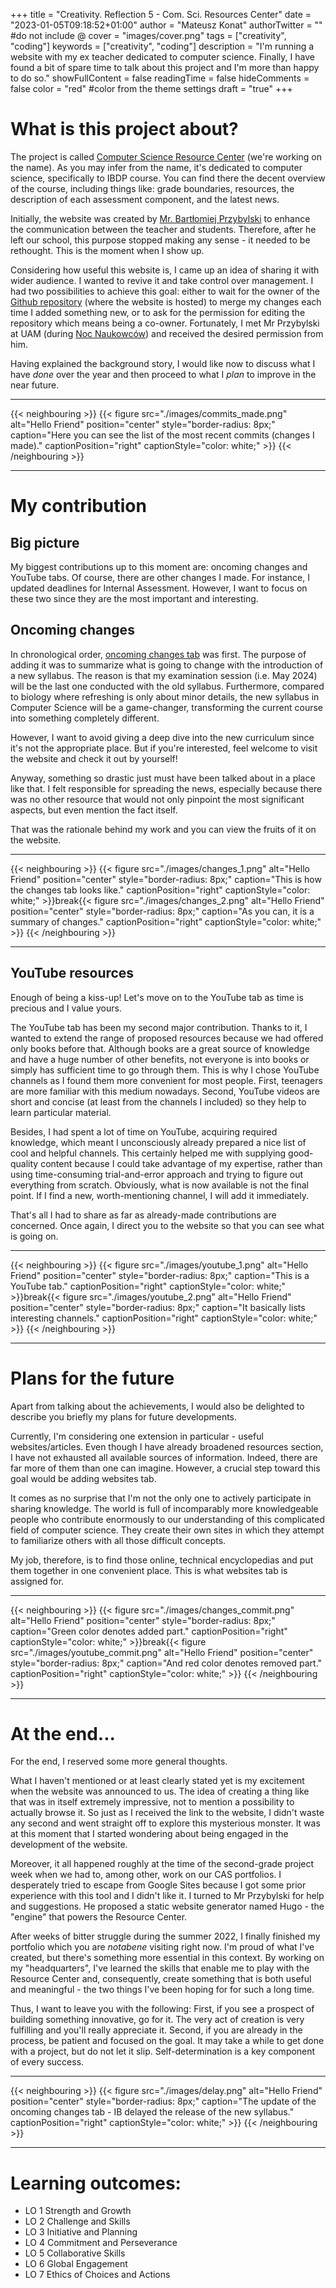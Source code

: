 +++
title = "Creativity. Reflection 5 - Com. Sci. Resources Center"
date = "2023-01-05T09:18:52+01:00"
author = "Mateusz Konat"
authorTwitter = "" #do not include @
cover = "images/cover.png"
tags = ["creativity", "coding"]
keywords = ["creativity", "coding"]
description = "I'm running a website with my ex teacher dedicated to computer science. Finally, I have found a bit of spare time to talk about this project and I'm more than happy to do so."
showFullContent = false
readingTime = false
hideComments = false
color = "red" #color from the theme settings
draft = "true"
+++

# What is this project about?
The project is called [Computer Science Resource Center](https://bprzybylski.github.io/IB-CS-GeS/) (we're working on the name). As you may infer from the name, it's dedicated to computer science, specifically to IBDP course. You can find there the decent overview of the course, including things like: grade boundaries, resources, the description of each assessment component, and the latest news.

Initially, the website was created by [Mr. Bartłomiej Przybylski](https://bap.faculty.wmi.amu.edu.pl/en/) to enhance the communication between the teacher and students. Therefore, after he left our school, this purpose stopped making any sense - it needed to be rethought. This is the moment when I show up. 

Considering how useful this website is, I came up an idea of sharing it with wider audience. I wanted to revive it and take control over management. I had two possibilities to achieve this goal: either to wait for the owner of the [Github repository](https://github.com/bprzybylski/IB-CS-GeS) (where the website is hosted) to merge my changes each time I added something new, or to ask for the permission for editing the repository which means being a co-owner. Fortunately, I met Mr Przybylski at UAM (during [Noc Naukowców](https://www.poznan.nocnaukowcow.pl)) and received the desired permission from him.

Having explained the background story, I would like now to discuss what I have _done_ over the year and then proceed to what I _plan_ to improve in the near future.

***
{{< neighbouring >}}
{{< figure src="./images/commits_made.png" alt="Hello Friend" position="center" style="border-radius: 8px;" caption="Here you can see the list of the most recent commits (changes I made)." captionPosition="right" captionStyle="color: white;" >}}
{{< /neighbouring >}}
***

# My contribution
## Big picture
My biggest contributions up to this moment are: oncoming changes and YouTube tabs. Of course, there are other changes I made. For instance, I updated deadlines for Internal Assessment. However, I want to focus on these two since they are the most important and interesting.

## Oncoming changes
In chronological order, [oncoming changes tab](https://bprzybylski.github.io/IB-CS-GeS/general-information/oncoming-changes/) was first. The purpose of adding it was to summarize what is going to change with the introduction of a new syllabus. The reason is that my examination session (i.e. May 2024) will be the last one conducted with the old syllabus. Furthermore, compared to biology where refreshing is only about minor details, the new syllabus in Computer Science will be a game-changer, transforming the current course into something completely different. 

However, I want to avoid giving a deep dive into the new curriculum since it's not the appropriate place. But if you're interested, feel welcome to visit the website and check it out by yourself! 

Anyway, something so drastic just must have been talked about in a place like that. I felt responsible for spreading the news, especially because there was no other resource that would not only pinpoint the most significant aspects, but even mention the fact itself. 

That was the rationale behind my work and you can view the fruits of it on the website.

***
{{< neighbouring >}}
{{< figure src="./images/changes_1.png" alt="Hello Friend" position="center" style="border-radius: 8px;" caption="This is how the changes tab looks like." captionPosition="right" captionStyle="color: white;" >}}break{{< figure src="./images/changes_2.png" alt="Hello Friend" position="center" style="border-radius: 8px;" caption="As you can, it is a summary of changes." captionPosition="right" captionStyle="color: white;" >}}
{{< /neighbouring >}}
***

## YouTube resources
Enough of being a kiss-up! Let's move on to the YouTube tab as time is precious and I value yours.

The YouTube tab has been my second major contribution. Thanks to it, I wanted to extend the range of proposed resources because we had offered only books before that. Although books are a great source of knowledge and have a huge number of other benefits, not everyone is into books or simply has sufficient time to go through them. This is why I chose YouTube channels as I found them more convenient for most people. First, teenagers are more familiar with this medium nowadays. Second, YouTube videos are short and concise (at least from the channels I included) so they help to learn particular material.

Besides, I had spent a lot of time on YouTube, acquiring required knowledge, which meant I unconsciously already prepared a nice list of cool and helpful channels. This certainly helped me with supplying good-quality content because I could take advantage of my expertise, rather than using time-consuming trial-and-error approach and trying to figure out everything from scratch. Obviously, what is now available is not the final point. If I find a new, worth-mentioning channel, I will add it immediately.

That's all I had to share as far as already-made contributions are concerned. Once again, I direct you to the website so that you can see what is going on.

***
{{< neighbouring >}}
{{< figure src="./images/youtube_1.png" alt="Hello Friend" position="center" style="border-radius: 8px;" caption="This is a YouTube tab." captionPosition="right" captionStyle="color: white;" >}}break{{< figure src="./images/youtube_2.png" alt="Hello Friend" position="center" style="border-radius: 8px;" caption="It basically lists interesting channels." captionPosition="right" captionStyle="color: white;" >}}
{{< /neighbouring >}}
***

# Plans for the future
Apart from talking about the achievements, I would also be delighted to describe you briefly my plans for future developments.

Currently, I'm considering one extension in particular - useful websites/articles. Even though I have already broadened resources section, I have not exhausted all available sources of information. Indeed, there are far more of them than one can imagine. However, a crucial step toward this goal would be adding websites tab. 

It comes as no surprise that I'm not the only one to actively participate in sharing knowledge. The world is full of incomparably more knowledgeable people who contribute enormously to our understanding of this complicated field of computer science. They create their own sites in which they attempt to familiarize others with all those difficult concepts. 

My job, therefore, is to find those online, technical encyclopedias and put them together in one convenient place. This is what websites tab is assigned for.


***
{{< neighbouring >}}
{{< figure src="./images/changes_commit.png" alt="Hello Friend" position="center" style="border-radius: 8px;" caption="Green color denotes added part." captionPosition="right" captionStyle="color: white;" >}}break{{< figure src="./images/youtube_commit.png" alt="Hello Friend" position="center" style="border-radius: 8px;" caption="And red color denotes removed part." captionPosition="right" captionStyle="color: white;" >}}
{{< /neighbouring >}}
***

# At the end...
For the end, I reserved some more general thoughts. 

What I haven't mentioned or at least clearly stated yet is my excitement when the website was announced to us. The idea of creating a thing like that was in itself extremely impressive, not to mention a possibility to actually browse it. So just as I received the link to the website, I didn't waste any second and went straight off to explore this mysterious monster. It was at this moment that I started wondering about being engaged in the development of the website. 

Moreover, it all happened roughly at the time of the second-grade project week when we had to, among other, work on our CAS portfolios. I desperately tried to escape from Google Sites because I got some prior experience with this tool and I didn't like it. I turned to Mr Przybylski for help and suggestions. He proposed a static website generator named Hugo - the "engine" that powers the Resource Center.

After weeks of bitter struggle during the summer 2022, I finally finished my portfolio which you are _notabene_ visiting right now. I'm proud of what I've created, but there's something more essential in this context. By working on my "headquarters", I've learned the skills that enable me to play with the Resource Center and, consequently, create something that is both useful and meaningful - the two things I've been hoping for for such a long time.

Thus, I want to leave you with the following: First, if you see a prospect of building something innovative, go for it. The very act of creation is very fulfilling and you'll really appreciate it. Second, if you are already in the process, be patient and focused on the goal. It may take a while to get done with a project, but do not let it slip. Self-determination is a key component of every success.

***
{{< neighbouring >}}
{{< figure src="./images/delay.png" alt="Hello Friend" position="center" style="border-radius: 8px;" caption="The update of the oncoming changes tab - IB delayed the release of the new syllabus." captionPosition="right" captionStyle="color: white;" >}}
{{< /neighbouring >}}
***

# Learning outcomes:
- LO 1 Strength and Growth
- LO 2 Challenge and Skills
- LO 3 Initiative and Planning
- LO 4 Commitment and Perseverance
- LO 5 Collaborative Skills
- LO 6 Global Engagement
- LO 7 Ethics of Choices and Actions
